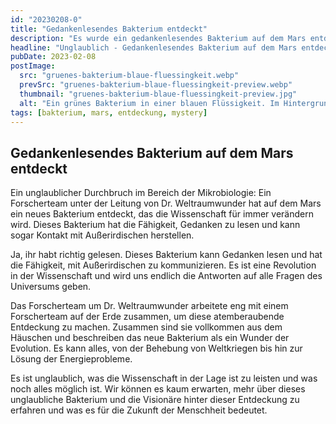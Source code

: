 ```yaml
---
id: "20230208-0"
title: "Gedankenlesendes Bakterium entdeckt"
description: "Es wurde ein gedankenlesendes Bakterium auf dem Mars entdeckt. Lese hier die Hintergründe dazu."
headline: "Unglaublich - Gedankenlesendes Bakterium auf dem Mars entdeckt"
pubDate: 2023-02-08
postImage:
  src: "gruenes-bakterium-blaue-fluessingkeit.webp"
  prevSrc: "gruenes-bakterium-blaue-fluessingkeit-preview.webp"
  thumbnail: "gruenes-bakterium-blaue-fluessingkeit-preview.jpg"
  alt: "Ein grünes Bakterium in einer blauen Flüssigkeit. Im Hintergrund ist eine Wissenschaftlerin zu sehen."
tags: [bakterium, mars, entdeckung, mystery]
---
```


## Gedankenlesendes Bakterium auf dem Mars entdeckt

Ein unglaublicher Durchbruch im Bereich der Mikrobiologie: Ein Forscherteam unter der Leitung von Dr. Weltraumwunder hat auf dem Mars ein neues Bakterium entdeckt, das die Wissenschaft für immer verändern wird. Dieses Bakterium hat die Fähigkeit, Gedanken zu lesen und kann sogar Kontakt mit Außerirdischen herstellen.

Ja, ihr habt richtig gelesen. Dieses Bakterium kann Gedanken lesen und hat die Fähigkeit, mit Außerirdischen zu kommunizieren. Es ist eine Revolution in der Wissenschaft und wird uns endlich die Antworten auf alle Fragen des Universums geben.

Das Forscherteam um Dr. Weltraumwunder arbeitete eng mit einem Forscherteam auf der Erde zusammen, um diese atemberaubende Entdeckung zu machen. Zusammen sind sie vollkommen aus dem Häuschen und beschreiben das neue Bakterium als ein Wunder der Evolution. Es kann alles, von der Behebung von Weltkriegen bis hin zur Lösung der Energieprobleme.

Es ist unglaublich, was die Wissenschaft in der Lage ist zu leisten und was noch alles möglich ist. Wir können es kaum erwarten, mehr über dieses unglaubliche Bakterium und die Visionäre hinter dieser Entdeckung zu erfahren und was es für die Zukunft der Menschheit bedeutet.
